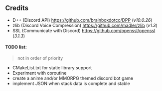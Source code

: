 ## Credits
- D++  (Discord API) https://github.com/brainboxdotcc/DPP (*v10.0.26*)
- zlib (Discord Voice Compression) https://github.com/madler/zlib (*v1.3*)
- SSL (Communicate with Discord) https://github.com/openssl/openssl (*3.1.3*)

#### TODO list:
> not in order of priority
- CMakeList.txt for static library support
- Experiment with coroutine
- create a anime and/or MMORPG themed discord bot game
- implement JSON when stack data is complete and stable
